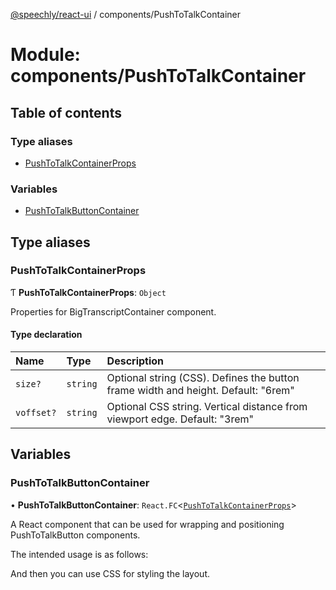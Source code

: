 [@speechly/react-ui](../README.md) / components/PushToTalkContainer

# Module: components/PushToTalkContainer

## Table of contents

### Type aliases

- [PushToTalkContainerProps](components_PushToTalkContainer.md#pushtotalkcontainerprops)

### Variables

- [PushToTalkButtonContainer](components_PushToTalkContainer.md#pushtotalkbuttoncontainer)

## Type aliases

### PushToTalkContainerProps

Ƭ **PushToTalkContainerProps**: `Object`

Properties for BigTranscriptContainer component.

#### Type declaration

| Name | Type | Description |
| :------ | :------ | :------ |
| `size?` | `string` | Optional string (CSS). Defines the button frame width and height. Default: "6rem" |
| `voffset?` | `string` | Optional CSS string. Vertical distance from viewport edge. Default: "3rem" |

## Variables

### PushToTalkButtonContainer

• **PushToTalkButtonContainer**: `React.FC`<[`PushToTalkContainerProps`](components_PushToTalkContainer.md#pushtotalkcontainerprops)\>

A React component that can be used for wrapping and positioning PushToTalkButton components.

The intended usage is as follows:

<PushToTalkButtonContainer>
  <PushToTalkButton />
</PushToTalkButtonContainer>

And then you can use CSS for styling the layout.
